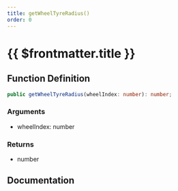 ```yaml
---
title: getWheelTyreRadius()
order: 0
---
```


# {{ $frontmatter.title }}

<!--@include: ./getWheelTyreRadius_partial_header.md-->

## Function Definition

```ts
public getWheelTyreRadius(wheelIndex: number): number;
```

### Arguments

* wheelIndex: number

### Returns

* number

## Documentation

<!--@include: ./getWheelTyreRadius_partial_footer.md-->

